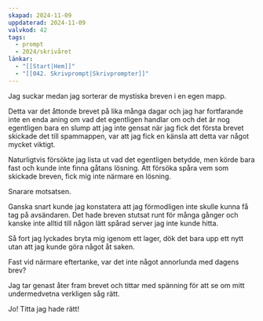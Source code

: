 ```yaml
---
skapad: 2024-11-09
uppdaterad: 2024-11-09
valvkod: 42
tags:
  - prompt
  - 2024/skrivåret
länkar:
  - "[[Start|Hem]]"
  - "[[042. Skrivprompt|Skrivprompter]]"
---
```

Jag suckar medan jag sorterar de mystiska breven i en egen mapp.

Detta var det åttonde brevet på lika många dagar och jag har fortfarande inte en enda aning om vad det egentligen handlar om och det är nog egentligen bara en slump att jag inte gensat när jag fick det första brevet skickade det till spammappen, var att jag fick en känsla att detta var något mycket viktigt.

Naturligtvis försökte jag lista ut vad det egentligen betydde, men körde bara fast och kunde inte finna gåtans lösning. Att försöka spåra vem som skickade breven, fick mig inte närmare en lösning. 

Snarare motsatsen.

Ganska snart kunde jag konstatera att jag förmodligen inte skulle kunna få tag på avsändaren. Det hade breven stutsat runt för många gånger och kanske inte alltid till någon lätt spårad server jag inte kunde hitta.

Så fort jag lyckades bryta mig igenom ett lager, dök det bara upp ett nytt utan att jag kunde göra något åt saken.

Fast vid närmare eftertanke, var det inte något annorlunda med dagens brev?

Jag tar genast åter fram brevet och tittar med spänning för att se om mitt undermedvetna verkligen såg rätt.

Jo! Titta jag hade rätt!